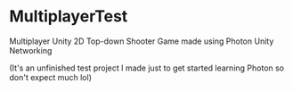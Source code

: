 # MultiplayerTest
 Multiplayer Unity 2D Top-down Shooter Game made using Photon Unity Networking

(It's an unfinished test project I made just to get started learning Photon so don't expect much lol)
